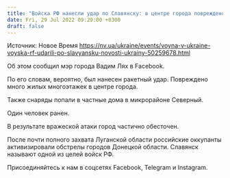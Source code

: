 ```yaml
---
title: "Войска РФ нанесли удар по Славянску: в центре города повреждено много жилых многоэтажек"
date: Fri, 29 Jul 2022 09:29:00 +0300
draft: false
---
```

Источник: Новое Время https://nv.ua/ukraine/events/voyna-v-ukraine-voyska-rf-udarili-po-slavyansku-novosti-ukrainy-50259678.html


 Об этом сообщил мэр города Вадим Лях в Facebook.

По его словам, вероятно, был нанесен ракетный удар. Повреждено много жилых многоэтажек в центре города.

Также снаряды попали в частные дома в микрорайоне Северный.

Один человек ранен.

В результате вражеской атаки город частично обесточен.

После почти полного захвата Луганской области российские оккупанты активизировали обстрелы городов Донецкой области. Славянск называют одной из целей войск РФ.

Присоединяйтесь к нам в соцсетях Facebook, Telegram и Instagram.
